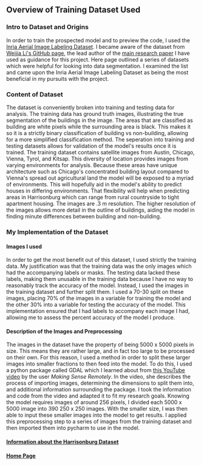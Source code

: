 ## Overview of Training Dataset Used

### Intro to Dataset and Origins
In order to train the prospected model and to preview the code, I used the [Inria Aerial Image Labeling Dataset](https://project.inria.fr/aerialimagelabeling/files/). I became aware of the dataset from [Weijia Li's GitHub page](https://github.com/liweijia), the lead author of the [main research paper](https://www.mdpi.com/2072-4292/11/4/403/htm) I have used as guidance for this project. Here page outlined a series of datasets which were helpful for looking into data segmentation. I examined the list and came upon the Inria Aerial Image Labeling Dataset as being the most beneficial in my pursuits with the project. 

### Content of Dataset
The dataset is conveniently broken into training and testing data for analysis. The training data has ground truth images, illustrating the true segmentation of the buildings in the image. The areas that are classified as building are white pixels while the surrounding area is black. This makes it so it is a strictly binary classification of building vs non-building, allowing for a more simplified classification method. The seperation into training and testing datasets allows for validation of the model's results once it is trained. The training dataset contains satellite images from Austin, Chicago, Vienna, Tyrol, and Kitsap. This diversity of location provides images from varying environments for analysis. Because these areas have unique architecture such as Chicago's concentrated building layout compared to Vienna's spread out agricultural land the model will be exposed to a myriad of environments. This will hopefully aid in the model's ability to predict houses in differing environments. That flexibility will help when predicting areas in Harrisonburg which can range from rural countryside to tight apartment housing. The images are .3 m resolution. The higher resolution of the images allows more detail in the outline of buildings, aiding the model in finding minute differences between building and non-building. 

### My Implementation of the Dataset
#### Images I used
In order to get the most benefit out of this dataset, I used strictly the training data. My justification was that the training data was the only images which had the accompanying labels or masks. The testing data lacked these labels, making them unusable in the training data because I have no way to reasonably track the accuracy of the model. Instead, I used the images in the training dataset and further split them. I used a 70-30 split on these images, placing 70% of the images in a variable for training the model and the other 30% into a variable for testing the accuracy of the model. This implementation ensured that I had labels to accompany each image I had, allowing me to assess the percent accuracy of the model I produce.

#### Description of the Images and Preprocessing
The images in the dataset have the property of being 5000 x 5000 pixels in size. This means they are rather large, and in fact too large to be processed on their own. For this reason, I used a method in order to split these larger images into smaller fractions to then feed into the model. To do this, I used a python package called GDAL which I learned about from [this YouTube video](https://www.youtube.com/watch?v=H5uQ85VXttg&list=PLiHR3eIynOPrAg_1h0oFkArC_WO8bpRGA&index=15&t=710s) by the user _Making Sense Remotely_. In the video, she describes the process of importing images, determining the dimensions to split them into, and additional information surrounding the package. I took the information and code from the video and adapted it to fit my research goals. Knowing the model requires images of around 256 pixels, I divided each 5000 x 5000 image into 390 250 x 250 images. With the smaller size, I was then able to input these smaller images into the model to get results. I applied this preprocessing step to a series of images from the training dataset and then imported them into pycharm to use in the model.

#### [Information about the Harrisonburg Dataset](hdataset.md)

#### [Home Page](README.md)